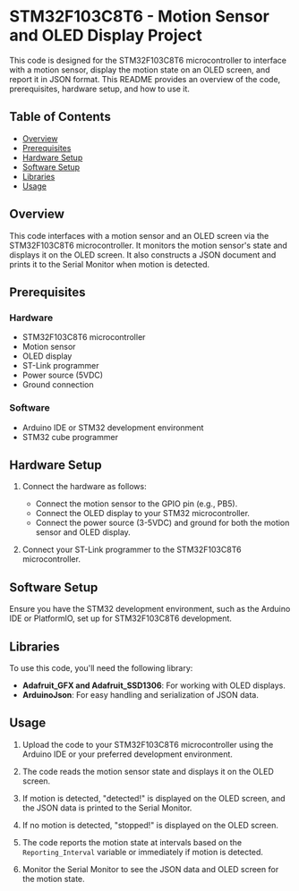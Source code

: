 # STM32F103C8T6 - Motion Sensor and OLED Display Project

This code is designed for the STM32F103C8T6 microcontroller to interface with a motion sensor, display the motion state on an OLED screen, and report it in JSON format. This README provides an overview of the code, prerequisites, hardware setup, and how to use it.

## Table of Contents

- [Overview](#overview)
- [Prerequisites](#prerequisites)
- [Hardware Setup](#hardware-setup)
- [Software Setup](#software-setup)
- [Libraries](#libraries)
- [Usage](#usage)

## Overview

This code interfaces with a motion sensor and an OLED screen via the STM32F103C8T6 microcontroller. It monitors the motion sensor's state and displays it on the OLED screen. It also constructs a JSON document and prints it to the Serial Monitor when motion is detected.

## Prerequisites

### Hardware

- STM32F103C8T6 microcontroller
- Motion sensor
- OLED display
- ST-Link programmer
- Power source (5VDC)
- Ground connection

### Software

- Arduino IDE or STM32 development environment
- STM32 cube programmer

## Hardware Setup

1. Connect the hardware as follows:

   - Connect the motion sensor to the GPIO pin (e.g., PB5).
   - Connect the OLED display to your STM32 microcontroller.
   - Connect the power source (3-5VDC) and ground for both the motion sensor and OLED display.

2. Connect your ST-Link programmer to the STM32F103C8T6 microcontroller.

## Software Setup

Ensure you have the STM32 development environment, such as the Arduino IDE or PlatformIO, set up for STM32F103C8T6 development.

## Libraries

To use this code, you'll need the following library:

- **Adafruit_GFX and Adafruit_SSD1306**: For working with OLED displays.
- **ArduinoJson**: For easy handling and serialization of JSON data.

## Usage

1. Upload the code to your STM32F103C8T6 microcontroller using the Arduino IDE or your preferred development environment.

2. The code reads the motion sensor state and displays it on the OLED screen.

3. If motion is detected, "detected!" is displayed on the OLED screen, and the JSON data is printed to the Serial Monitor.

4. If no motion is detected, "stopped!" is displayed on the OLED screen.

5. The code reports the motion state at intervals based on the `Reporting_Interval` variable or immediately if motion is detected.

6. Monitor the Serial Monitor to see the JSON data and OLED screen for the motion state.

